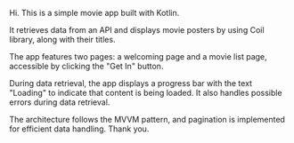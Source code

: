 Hi.
This is a simple movie app built with Kotlin. 

It retrieves data from an API and displays movie posters by using Coil library, along with their titles. 

The app features two pages: a welcoming page and a movie list page, accessible by clicking the "Get In" button.

During data retrieval, the app displays a progress bar with the text "Loading" to indicate that content is being loaded.
It also handles possible errors during data retrieval.

The architecture follows the MVVM pattern, and pagination is implemented for efficient data handling. 
Thank you.

